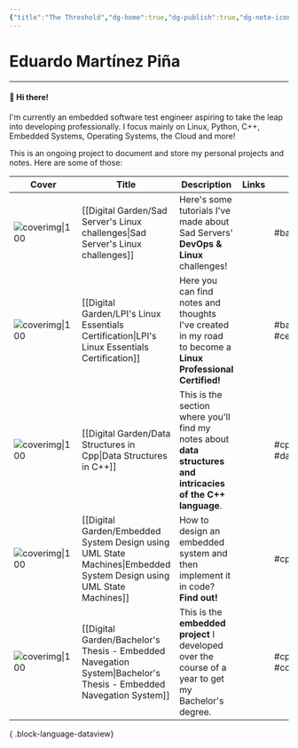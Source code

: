 ```yaml
---
{"title":"The Threshold","dg-home":true,"dg-publish":true,"dg-note-icon":"signpost","dg-pinned":true,"dg-hide-in-graph":true,"cssClasses":["cards","cards-cols-3","cards-cover","cards-cover-no-border","cards-title-hide-icons"],"dg-metatags":{"description":"Utsob's Digital Garden","og:description":"Utsob's Digital Garden"},"created":"2023-01-02T21:30:15+06:00","updated":"2024-11-04T08:14:15+06:00","permalink":"/the-threshold/","metatags":{"description":"Utsob's Digital Garden","og:description":"Utsob's Digital Garden"},"hideInGraph":true,"pinned":true,"contentClasses":"cards cards-cols-3 cards-cover cards-cover-no-border cards-title-hide-icons","tags":["gardenEntry"],"dgPassFrontmatter":true,"noteIcon":"signpost"}
---
```



# Eduardo Martínez Piña
---
#### 👋 Hi there!
I'm currently an embedded software test engineer aspiring to take the leap into developing professionally. I focus mainly on Linux, Python, C++, Embedded Systems, Operating Systems, the Cloud and more!

This is an ongoing project to document and store my personal projects and notes. Here are some of those:

| Cover                                                                                                         | Title                                                                                          | Description                                                                                                    | Links   | Tags                     |
| ------------------------------------------------------------------------------------------------------------- | ---------------------------------------------------------------------------------------------- | -------------------------------------------------------------------------------------------------------------- | ------- | ------------------------ |
| ![coverimg\|100](https://ewardq.vercel.app/img/user/Digital%20Garden/Icons-and-images/SadServers-icon-2.png)  | [[Digital Garden/Sad Server's Linux challenges\|Sad Server's Linux challenges]]                | Here's some tutorials I've made about Sad Servers' **DevOps & Linux** challenges!                              |         | #bash #git               |
| ![coverimg\|100](https://ewardq.vercel.app/img/user/Digital%20Garden/Icons-and-images/Tux2_green.png)         | [[Digital Garden/LPI's Linux Essentials Certification\|LPI's Linux Essentials Certification]]  | Here you can find notes and thoughts I've created in my road to become a **Linux Professional Certified!**     |         | #bash #certification     |
| ![coverimg\|100](https://ewardq.vercel.app/img/user/Digital%20Garden/Icons-and-images/Cpp%20modified.png)     | [[Digital Garden/Data Structures in Cpp\|Data Structures in C++]]                              | This is the section where you'll find my notes about **data structures and intricacies of the C++ language**.  |         | #cpp #dataStructures     |
| ![coverimg\|100](https://ewardq.vercel.app/img/user/Digital%20Garden/Icons-and-images/UML.png)                | [[Digital Garden/Embedded System Design using UML State Machines\|Embedded System Design using UML State Machines]]                             | How to design an embedded system and then implement it in code? **Find out!**  |         | #cpp     |
| ![coverimg\|100](https://user-images.githubusercontent.com/72580785/174127072-ced03c71-d4f8-4e68-b0a6-a4794c3fb9c8.png)                | [[Digital Garden/Bachelor's Thesis - Embedded Navegation System\|Bachelor's Thesis - Embedded Navegation System]]                            | This is the **embedded project** I developed over the course of a year to get my Bachelor's degree.  |         | #cpp  #controlTheory  |

{ .block-language-dataview}
